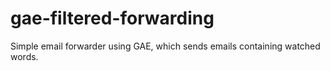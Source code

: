 # gae-filtered-forwarding
Simple email forwarder using GAE, which sends emails containing watched words.
